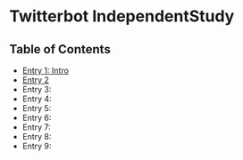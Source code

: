# Twitterbot IndependentStudy

## Table of Contents

+ [Entry 1: Intro](entries/entry1-intro.md)
+ [Entry 2](entry02-beginning.md)
+ Entry 3:
+ Entry 4:
+ Entry 5:
+ Entry 6:
+ Entry 7:
+ Entry 8:
+ Entry 9:

